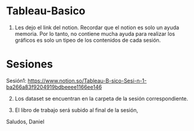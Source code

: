 # Tableau-Basico

1) Les dejo el link del notion.
Recordar que el notion es solo un ayuda memoria. Por lo tanto, no contiene mucha ayuda para realizar los gráficos es solo un tipeo de los contenidos
de cada sesión.

# Sesiones

Sesión1:
https://www.notion.so/Tableau-B-sico-Sesi-n-1-ba266a83f9204919bdbeeee1166ee146

2) Los dataset se encuentran en la carpeta de la sesión correspondiente.

3) El libro de trabajo será subido al final de la sesión,

Saludos,
Daniel
